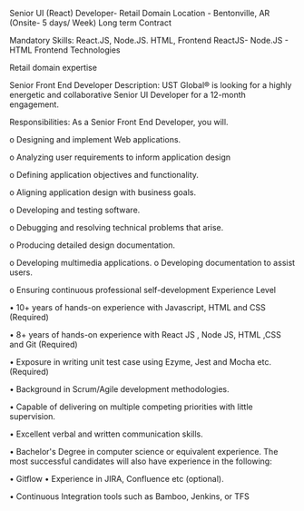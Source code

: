 Senior UI (React) Developer- Retail Domain
Location - Bentonville, AR (Onsite- 5 days/ Week)
Long term Contract

Mandatory Skills:
React.JS, Node.JS. HTML, Frontend
ReactJS-
Node.JS -
HTML
Frontend Technologies

Retail domain expertise

Senior Front End Developer Description: UST Global® is looking for a highly energetic and collaborative Senior UI Developer for a 12-month engagement.

Responsibilities: As a Senior Front End Developer, you will.

o Designing and implement Web applications.

o Analyzing user requirements to inform application design

o Defining application objectives and functionality.

o Aligning application design with business goals.

o Developing and testing software.

o Debugging and resolving technical problems that arise.

o Producing detailed design documentation.

o Developing multimedia applications. o Developing documentation to assist users.

o Ensuring continuous professional self-development Experience Level

• 10+ years of hands-on experience with Javascript, HTML and CSS (Required)

• 8+ years of hands-on experience with React JS , Node JS, HTML ,CSS and Git (Required)

• Exposure in writing unit test case using Ezyme, Jest and Mocha etc. (Required)

• Background in Scrum/Agile development methodologies.

• Capable of delivering on multiple competing priorities with little supervision.

• Excellent verbal and written communication skills.

• Bachelor's Degree in computer science or equivalent experience. The most successful candidates will also have experience in the following:

• Gitflow • Experience in JIRA, Confluence etc (optional).

• Continuous Integration tools such as Bamboo, Jenkins, or TFS